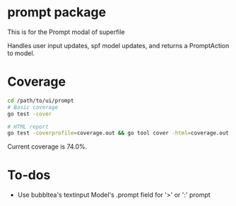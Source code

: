 # prompt package
This is for the Prompt modal of superfile

Handles user input updates, spf model updates, and returns a PromptAction to model. 


# Coverage

```bash
cd /path/to/ui/prompt
# Basic coverage
go test -cover

# HTML report
go test -coverprofile=coverage.out && go tool cover -html=coverage.out -o coverage.html
```
Current coverage is 74.0%.

# To-dos
- Use bubbltea's textinput Model's .prompt field for '>' or ':' prompt